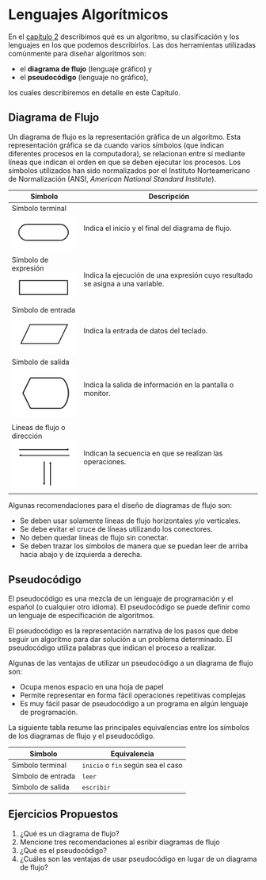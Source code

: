 # Lenguajes Algorítmicos

En el [capítulo 2](docs/entidades-primitivas.html) describimos qué es un
algoritmo, su clasificación y los lenguajes en los que podemos describirlos. Las
dos herramientas utilizadas comúnmente para diseñar algoritmos son:

* el **diagrama de flujo** (lenguaje gráfico) y
* el **pseudocódigo** (lenguaje no gráfico),

los cuales describiremos en detalle en este Capítulo.

## Diagrama de Flujo

Un diagrama de flujo es la representación gráfica de un algoritmo. Esta
representación gráfica se da cuando varios símbolos (que indican diferentes
procesos en la computadora), se relacionan entre sí mediante líneas que indican
el orden en que se deben ejecutar los procesos. Los símbolos utilizados han
sido normalizados por el Instituto Norteamericano de Normalización (ANSI,
*American National Standard Institute*).

| Símbolo | Descripción |
| ------- | ----------- |
| Símbolo terminal <br> ![Terminal](images/simbolo-terminal.png) | Indica el inicio y el final del diagrama de flujo. |
| Símbolo de expresión <br> ![Expresión](images/simbolo-asignacion.png) | Indica la ejecución de una expresión cuyo resultado se asigna a una variable. |
| Símbolo de entrada <br> ![Entrada](images/simbolo-entrada.png) | Indica la entrada de datos del teclado. |
| Símbolo de salida <br> ![Salida](images/simbolo-pantalla.png) | Indica la salida de información en la pantalla o monitor. |
| Líneas de flujo o dirección <br> ![Flujo](images/simbolo-lineas-flujo.png) | Indican la secuencia en que se realizan las operaciones. |

Algunas recomendaciones para el diseño de diagramas de flujo son:

-   Se deben usar solamente líneas de flujo horizontales y/o verticales.
-   Se debe evitar el cruce de líneas utilizando los conectores.
-   No deben quedar líneas de flujo sin conectar.
-   Se deben trazar los símbolos de manera que se puedan leer de arriba
    hacia abajo y de izquierda a derecha.

## Pseudocódigo

El pseudocódigo es una mezcla de un lenguaje de programación y el español (o
cualquier otro idioma). El pseudocódigo se puede definir como un lenguaje de
especificación de algoritmos.

El pseudocódigo es la representación narrativa de los pasos que debe seguir un
algoritmo para dar solución a un problema determinado. El pseudocódigo utiliza 
palabras que indican el proceso a realizar.

Algunas de las ventajas de utilizar un pseudocódigo a un diagrama de flujo son:

-   Ocupa menos espacio en una hoja de papel
-   Permite representar en forma fácil operaciones repetitivas complejas
-   Es muy fácil pasar de pseudocódigo a un programa en algún lenguaje
    de programación.

La siguiente tabla resume las principales equivalencias entre los símbolos de los
diagramas de flujo y el pseudocódigo.

| Símbolo | Equivalencia |
| ------- | ------------ |
| Símbolo terminal | `inicio` o `fin` según sea el caso |
| Símbolo de entrada | `leer` |
| Símbolo de salida | `escribir` |

## Ejercicios Propuestos

1.  ¿Qué es un diagrama de flujo?
2.  Mencione tres recomendaciones al esribir diagramas de flujo
3.  ¿Qué es el pseudocódigo?
4.  ¿Cuáles son las ventajas de usar pseudocódigo en lugar de un diagrama de
    flujo?
